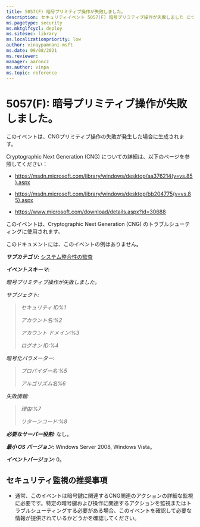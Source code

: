 ```yaml
---
title: 5057(F) 暗号プリミティブ操作が失敗しました。
description: セキュリティイベント 5057(F) 暗号プリミティブ操作が失敗しました について説明します。
ms.pagetype: security
ms.mktglfcycl: deploy
ms.sitesec: library
ms.localizationpriority: low
author: vinaypamnani-msft
ms.date: 09/08/2021
ms.reviewer: 
manager: aaroncz
ms.author: vinpa
ms.topic: reference
---
```


# 5057(F): 暗号プリミティブ操作が失敗しました。

このイベントは、CNGプリミティブ操作の失敗が発生した場合に生成されます。

Cryptographic Next Generation (CNG) についての詳細は、以下のページを参照してください：

-   <https://msdn.microsoft.com/library/windows/desktop/aa376214(v=vs.85).aspx>

-   <https://msdn.microsoft.com/library/windows/desktop/bb204775(v=vs.85).aspx>

-   <https://www.microsoft.com/download/details.aspx?id=30688>

このイベントは、Cryptographic Next Generation (CNG) のトラブルシューティングに使用されます。

このドキュメントには、このイベントの例はありません。

***サブカテゴリ:***&nbsp;[システム整合性の監査](audit-system-integrity.md)

***イベントスキーマ:***

*暗号プリミティブ操作が失敗しました。*

*サブジェクト:*

> *セキュリティ ID%1*
>
> *アカウント名:%2*
>
> *アカウント ドメイン:%3*
>
> *ログオン ID:%4*

*暗号化パラメーター:*

> *プロバイダー名:%5*
>
> *アルゴリズム名%6*

*失敗情報:*

> *理由:%7*
>
> *リターンコード:%8*

***必要なサーバー役割:*** なし。

***最小 OS バージョン:*** Windows Server 2008, Windows Vista。

***イベントバージョン:*** 0。

## セキュリティ監視の推奨事項

-   通常、このイベントは暗号鍵に関連するCNG関連のアクションの詳細な監視に必要です。特定の暗号鍵および操作に関連するアクションを監視またはトラブルシューティングする必要がある場合、このイベントを確認して必要な情報が提供されているかどうかを確認してください。
